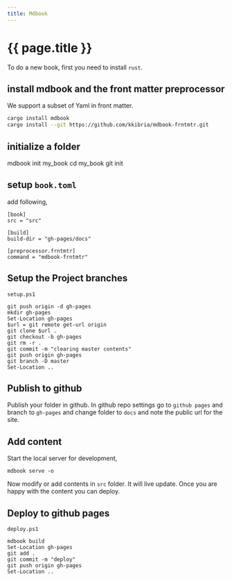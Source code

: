 ```yaml
---
title: Mdbook
---
```


# {{ page.title }}

To do a new book, first you need to install `rust`.
## install mdbook and the front matter preprocessor
We support a subset of Yaml in front matter.

```bash
cargo install mdbook
cargo install --git https://github.com/kkibria/mdbook-frntmtr.git
```

## initialize a folder
mdbook init my_book
cd my_book
git init

## setup `book.toml`
add following,
```
[book]
src = "src"

[build]
build-dir = "gh-pages/docs"

[preprocessor.frntmtr]
command = "mdbook-frntmtr"
```

## Setup the Project branches
`setup.ps1`
```
git push origin -d gh-pages
mkdir gh-pages
Set-Location gh-pages
$url = git remote get-url origin
git clone $url .
git checkout -b gh-pages
git rm -r .
git commit -m "clearing master contents"
git push origin gh-pages
git branch -D master
Set-Location ..
```

## Publish to github
Publish your folder in github. In github repo settings go to `github pages` and
branch to `gh-pages` and change folder to `docs` and note the public url for the site.

## Add content
Start the local server for development,
```
mdbook serve -o
```
Now modify or add contents in `src` folder. It will live update. Once you are happy with the
content you can deploy.

## Deploy to github pages
`deploy.ps1`
```
mdbook build
Set-Location gh-pages
git add .
git commit -m "deploy"
git push origin gh-pages
Set-Location ..
```